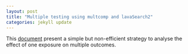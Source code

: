 ```yaml
--- 
layout: post 
title: "Multiple testing using multcomp and lavaSearch2" 
categories: jekyll update
---
```


This
[document](https://bozenne.github.io/doc/multipleTesting/lavaSearch2-WP1.pdf)
present a simple but non-efficient strategy to analyse the effect of one exposure on multiple outcomes. 
